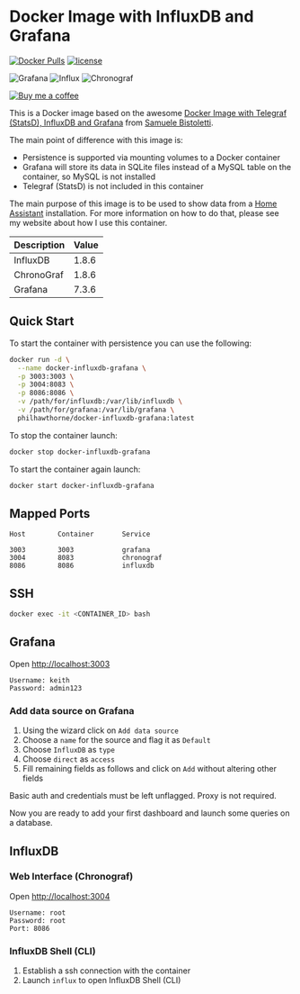 # Docker Image with InfluxDB and Grafana

[![Docker Pulls](https://img.shields.io/docker/pulls/philhawthorne/docker-influxdb-grafana.svg)](https://dockerhub.com/philhawthorne/docker-influxdb-grafana) [![license](https://img.shields.io/github/license/philhawthorne/docker-influxdb-grafana.svg)](https://dockerhub.com/philhawthorne/docker-influxdb-grafana)

![Grafana][grafana-version] ![Influx][influx-version] ![Chronograf][chronograf-version]

[![Buy me a coffee][buymeacoffee-icon]][buymeacoffee]


This is a Docker image based on the awesome [Docker Image with Telegraf (StatsD), InfluxDB and Grafana](https://github.com/samuelebistoletti/docker-statsd-influxdb-grafana) from [Samuele Bistoletti](https://github.com/samuelebistoletti).

The main point of difference with this image is:

* Persistence is supported via mounting volumes to a Docker container
* Grafana will store its data in SQLite files instead of a MySQL table on the container, so MySQL is not installed
* Telegraf (StatsD) is not included in this container

The main purpose of this image is to be used to show data from a [Home Assistant](https://home-assistant.io) installation. For more information on how to do that, please see my website about how I use this container.

| Description  | Value   |
|--------------|---------|
| InfluxDB     | 1.8.6   |
| ChronoGraf   | 1.8.6   |
| Grafana      | 7.3.6   |

## Quick Start

To start the container with persistence you can use the following:

```sh
docker run -d \
  --name docker-influxdb-grafana \
  -p 3003:3003 \
  -p 3004:8083 \
  -p 8086:8086 \
  -v /path/for/influxdb:/var/lib/influxdb \
  -v /path/for/grafana:/var/lib/grafana \
  philhawthorne/docker-influxdb-grafana:latest
```

To stop the container launch:

```sh
docker stop docker-influxdb-grafana
```

To start the container again launch:

```sh
docker start docker-influxdb-grafana
```

## Mapped Ports

```
Host		Container		Service

3003		3003			grafana
3004		8083			chronograf
8086		8086			influxdb
```
## SSH

```sh
docker exec -it <CONTAINER_ID> bash
```

## Grafana

Open <http://localhost:3003>

```
Username: keith
Password: admin123
```

### Add data source on Grafana

1. Using the wizard click on `Add data source`
2. Choose a `name` for the source and flag it as `Default`
3. Choose `InfluxDB` as `type`
4. Choose `direct` as `access`
5. Fill remaining fields as follows and click on `Add` without altering other fields

Basic auth and credentials must be left unflagged. Proxy is not required.

Now you are ready to add your first dashboard and launch some queries on a database.

## InfluxDB

### Web Interface (Chronograf)

Open <http://localhost:3004>

```
Username: root
Password: root
Port: 8086
```

### InfluxDB Shell (CLI)

1. Establish a ssh connection with the container
2. Launch `influx` to open InfluxDB Shell (CLI)

[buymeacoffee-icon]: https://www.buymeacoffee.com/assets/img/guidelines/download-assets-sm-2.svg
[buymeacoffee]: https://www.buymeacoffee.com/philhawthorne

[grafana-version]: https://img.shields.io/badge/Grafana-7.2.0-brightgreen
[influx-version]: https://img.shields.io/badge/Influx-1.8.2-brightgreen
[chronograf-version]: https://img.shields.io/badge/Chronograf-1.8.6-brightgreen
